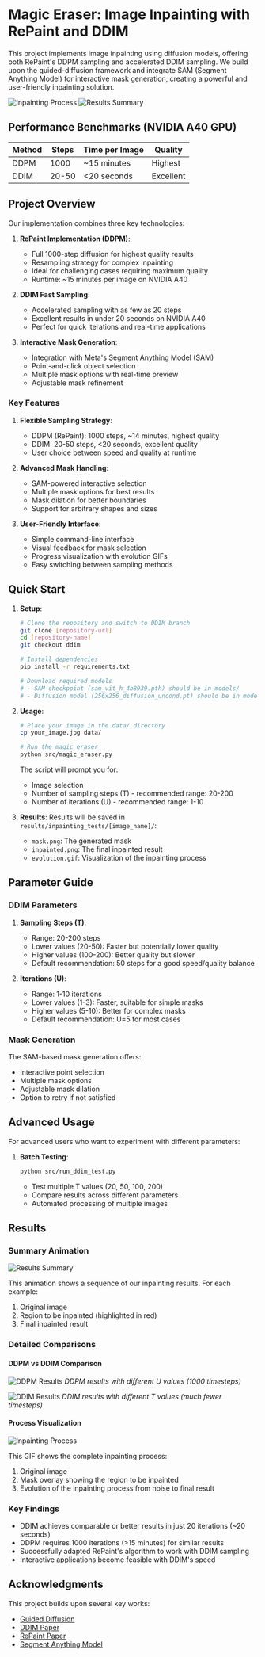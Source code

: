 # Magic Eraser: Image Inpainting with RePaint and DDIM

This project implements image inpainting using diffusion models, offering both RePaint's DDPM sampling and accelerated DDIM sampling. We build upon the guided-diffusion framework and integrate SAM (Segment Anything Model) for interactive mask generation, creating a powerful and user-friendly inpainting solution.

![Inpainting Process](results/inpainting_tests/image_09/process.gif) ![Results Summary](results/inpainting_tests/results_summary.gif)

## Performance Benchmarks (NVIDIA A40 GPU)

| Method | Steps | Time per Image | Quality |
|--------|-------|----------------|----------|
| DDPM   | 1000  | ~15 minutes    | Highest  |
| DDIM   | 20-50 | <20 seconds    | Excellent|

## Project Overview

Our implementation combines three key technologies:

1. **RePaint Implementation (DDPM)**:
   - Full 1000-step diffusion for highest quality results
   - Resampling strategy for complex inpainting
   - Ideal for challenging cases requiring maximum quality
   - Runtime: ~15 minutes per image on NVIDIA A40

2. **DDIM Fast Sampling**:
   - Accelerated sampling with as few as 20 steps
   - Excellent results in under 20 seconds on NVIDIA A40
   - Perfect for quick iterations and real-time applications

3. **Interactive Mask Generation**:
   - Integration with Meta's Segment Anything Model (SAM)
   - Point-and-click object selection
   - Multiple mask options with real-time preview
   - Adjustable mask refinement

### Key Features

1. **Flexible Sampling Strategy**:
   - DDPM (RePaint): 1000 steps, ~14 minutes, highest quality
   - DDIM: 20-50 steps, <20 seconds, excellent quality
   - User choice between speed and quality at runtime

2. **Advanced Mask Handling**:
   - SAM-powered interactive selection
   - Multiple mask options for best results
   - Mask dilation for better boundaries
   - Support for arbitrary shapes and sizes

3. **User-Friendly Interface**:
   - Simple command-line interface
   - Visual feedback for mask selection
   - Progress visualization with evolution GIFs
   - Easy switching between sampling methods

## Quick Start

1. **Setup**:
   ```bash
   # Clone the repository and switch to DDIM branch
   git clone [repository-url]
   cd [repository-name]
   git checkout ddim

   # Install dependencies
   pip install -r requirements.txt

   # Download required models
   # - SAM checkpoint (sam_vit_h_4b8939.pth) should be in models/
   # - Diffusion model (256x256_diffusion_uncond.pt) should be in models/
   ```

2. **Usage**:
   ```bash
   # Place your image in the data/ directory
   cp your_image.jpg data/

   # Run the magic eraser
   python src/magic_eraser.py
   ```

   The script will prompt you for:
   - Image selection
   - Number of sampling steps (T) - recommended range: 20-200
   - Number of iterations (U) - recommended range: 1-10

3. **Results**:
   Results will be saved in `results/inpainting_tests/[image_name]/`:
   - `mask.png`: The generated mask
   - `inpainted.png`: The final inpainted result
   - `evolution.gif`: Visualization of the inpainting process

## Parameter Guide

### DDIM Parameters

1. **Sampling Steps (T)**:
   - Range: 20-200 steps
   - Lower values (20-50): Faster but potentially lower quality
   - Higher values (100-200): Better quality but slower
   - Default recommendation: 50 steps for a good speed/quality balance

2. **Iterations (U)**:
   - Range: 1-10 iterations
   - Lower values (1-3): Faster, suitable for simple masks
   - Higher values (5-10): Better for complex masks
   - Default recommendation: U=5 for most cases

### Mask Generation

The SAM-based mask generation offers:
- Interactive point selection
- Multiple mask options
- Adjustable mask dilation
- Option to retry if not satisfied

## Advanced Usage

For advanced users who want to experiment with different parameters:

1. **Batch Testing**:
   ```bash
   python src/run_ddim_test.py
   ```
   - Test multiple T values (20, 50, 100, 200)
   - Compare results across different parameters
   - Automated processing of multiple images

## Results

### Summary Animation
![Results Summary](results/inpainting_tests/results_summary.gif)

This animation shows a sequence of our inpainting results. For each example:
1. Original image
2. Region to be inpainted (highlighted in red)
3. Final inpainted result

### Detailed Comparisons

#### DDPM vs DDIM Comparison
![DDPM Results](results/inpainting_tests/ddpm_inpainting_comparison.jpeg)
*DDPM results with different U values (1000 timesteps)*

![DDIM Results](results/inpainting_tests/ddim_comparison.png)
*DDIM results with different T values (much fewer timesteps)*

#### Process Visualization
![Inpainting Process](results/inpainting_tests/image_09/process.gif)

This GIF shows the complete inpainting process:
1. Original image
2. Mask overlay showing the region to be inpainted
3. Evolution of the inpainting process from noise to final result

### Key Findings
- DDIM achieves comparable or better results in just 20 iterations (~20 seconds)
- DDPM requires 1000 iterations (>15 minutes) for similar results
- Successfully adapted RePaint's algorithm to work with DDIM sampling
- Interactive applications become feasible with DDIM's speed

## Acknowledgments

This project builds upon several key works:
- [Guided Diffusion](https://github.com/openai/guided-diffusion)
- [DDIM Paper](https://arxiv.org/abs/2010.02502)
- [RePaint Paper](https://arxiv.org/abs/2201.09865)
- [Segment Anything Model](https://segment-anything.com/)
